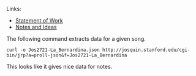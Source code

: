 
Links:

 * [Statement of Work](https://docs.google.com/document/d/1EsasZQBh3S2R7FqvnAoxo1M9PCoxkSfz-pRACnCOLxo/edit#)
 * [Notes and Ideas](https://docs.google.com/document/d/1aKLa1YcAJ7aMMCivqho-x6LtLYGSMkR4gbgTTTpcpi8/edit)


The following command extracts data for a given song.

`curl -o Jos2721-La_Bernardina.json http://josquin.stanford.edu/cgi-bin/jrp?a=proll-json&f=Jos2721-La_Bernardina`

This looks like it gives nice data for notes.
